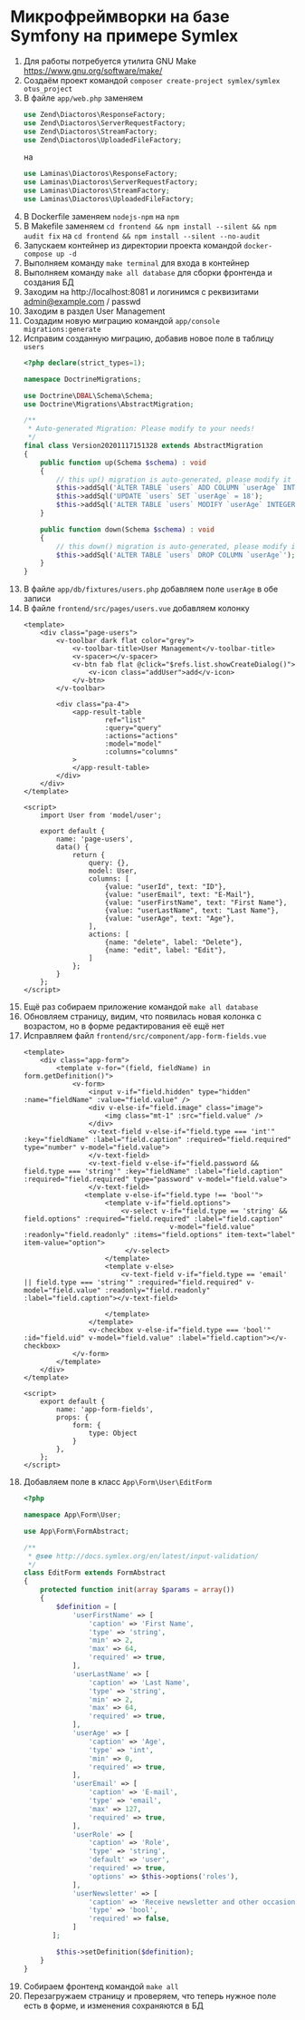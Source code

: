﻿# Микрофреймворки на базе Symfony на примере Symlex

1. Для работы потребуется утилита GNU Make https://www.gnu.org/software/make/
1. Создаём проект командой `composer create-project symlex/symlex otus_project`
1. В файле `app/web.php` заменяем
    ```php
    use Zend\Diactoros\ResponseFactory;
    use Zend\Diactoros\ServerRequestFactory;
    use Zend\Diactoros\StreamFactory;
    use Zend\Diactoros\UploadedFileFactory;
    ```
   на
    ```php
    use Laminas\Diactoros\ResponseFactory;
    use Laminas\Diactoros\ServerRequestFactory;
    use Laminas\Diactoros\StreamFactory;
    use Laminas\Diactoros\UploadedFileFactory;
    ```
1. В Dockerfile заменяем `nodejs-npm` на `npm`
1. В Makefile заменяем `cd frontend && npm install --silent && npm audit fix` на
   `cd frontend && npm install --silent --no-audit`
1. Запускаем контейнер из директории проекта командой `docker-compose up -d`
1. Выполняем команду `make terminal` для входа в контейнер
1. Выполняем команду `make all database` для сборки фронтенда и создания БД
1. Заходим на http://localhost:8081 и логинимся с реквизитами admin@example.com / passwd
1. Заходим в раздел User Management
1. Создадим новую миграцию командой `app/console migrations:generate`
1. Исправим созданную миграцию, добавив новое поле в таблицу `users`
    ```php
    <?php declare(strict_types=1);
   
    namespace DoctrineMigrations;
   
    use Doctrine\DBAL\Schema\Schema;
    use Doctrine\Migrations\AbstractMigration;
   
    /**
     * Auto-generated Migration: Please modify to your needs!
     */
    final class Version20201117151328 extends AbstractMigration
    {
        public function up(Schema $schema) : void
        {
            // this up() migration is auto-generated, please modify it to your needs
            $this->addSql('ALTER TABLE `users` ADD COLUMN `userAge` INTEGER');
            $this->addSql('UPDATE `users` SET `userAge` = 18');
            $this->addSql('ALTER TABLE `users` MODIFY `userAge` INTEGER NOT NULL');
        }
   
        public function down(Schema $schema) : void
        {
            // this down() migration is auto-generated, please modify it to your needs
            $this->addSql('ALTER TABLE `users` DROP COLUMN `userAge`');
        }
    }
    ```
1. В файле `app/db/fixtures/users.php` добавляем поле `userAge` в обе записи
1. В файле `frontend/src/pages/users.vue` добавляем колонку
    ```vue
    <template>
        <div class="page-users">
            <v-toolbar dark flat color="grey">
                <v-toolbar-title>User Management</v-toolbar-title>
                <v-spacer></v-spacer>
                <v-btn fab flat @click="$refs.list.showCreateDialog()">
                    <v-icon class="addUser">add</v-icon>
                </v-btn>
            </v-toolbar>
   
            <div class="pa-4">
                <app-result-table
                        ref="list"
                        :query="query"
                        :actions="actions"
                        :model="model"
                        :columns="columns"
                >
                </app-result-table>
            </div>
        </div>
    </template>
   
    <script>
        import User from 'model/user';
   
        export default {
            name: 'page-users',
            data() {
                return {
                    query: {},
                    model: User,
                    columns: [
                        {value: "userId", text: "ID"},
                        {value: "userEmail", text: "E-Mail"},
                        {value: "userFirstName", text: "First Name"},
                        {value: "userLastName", text: "Last Name"},
                        {value: "userAge", text: "Age"},
                    ],
                    actions: [
                        {name: "delete", label: "Delete"},
                        {name: "edit", label: "Edit"},
                    ]
                };
            }
        };
    </script>
    ```
1. Ещё раз собираем приложение командой `make all database`
1. Обновляем страницу, видим, что появилась новая колонка с возрастом, но в форме редактирования её ещё нет
1. Исправляем файл `frontend/src/component/app-form-fields.vue`
    ```vue
    <template>
        <div class="app-form">
            <template v-for="(field, fieldName) in form.getDefinition()">
                <v-form>
                    <input v-if="field.hidden" type="hidden" :name="fieldName" :value="field.value" />
                    <div v-else-if="field.image" class="image">
                        <img class="mt-1" :src="field.value" />
                    </div>
                    <v-text-field v-else-if="field.type === 'int'" :key="fieldName" :label="field.caption" :required="field.required" type="number" v-model="field.value">
                    </v-text-field>
                    <v-text-field v-else-if="field.password && field.type === 'string'" :key="fieldName" :label="field.caption" :required="field.required" type="password" v-model="field.value">
                    </v-text-field>
                   <template v-else-if="field.type !== 'bool'">
                        <template v-if="field.options">
                            <v-select v-if="field.type == 'string' && field.options" :required="field.required" :label="field.caption"
                                        v-model="field.value" :readonly="field.readonly" :items="field.options" item-text="label" item-value="option">
                             </v-select>
                        </template>
                        <template v-else>
                            <v-text-field v-if="field.type == 'email' || field.type === 'string'" :required="field.required" v-model="field.value" :readonly="field.readonly" :label="field.caption"></v-text-field>
   
                        </template>
                    </template>
                    <v-checkbox v-else-if="field.type === 'bool'" :id="field.uid" v-model="field.value" :label="field.caption"></v-checkbox>
                </v-form>
            </template>
        </div>
    </template>
   
    <script>
        export default {
            name: 'app-form-fields',
            props: {
                form: {
                    type: Object
                }
            },
        };
    </script>
    ```
1. Добавляем поле в класс `App\Form\User\EditForm`
    ```php
    <?php
   
    namespace App\Form\User;
   
    use App\Form\FormAbstract;
   
    /**
     * @see http://docs.symlex.org/en/latest/input-validation/
     */
    class EditForm extends FormAbstract
    {
        protected function init(array $params = array())
        {
            $definition = [
                'userFirstName' => [
                    'caption' => 'First Name',
                    'type' => 'string',
                    'min' => 2,
                    'max' => 64,
                    'required' => true,
                ],
                'userLastName' => [
                    'caption' => 'Last Name',
                    'type' => 'string',
                    'min' => 2,
                    'max' => 64,
                    'required' => true,
                ],
                'userAge' => [
                    'caption' => 'Age',
                    'type' => 'int',
                    'min' => 0,
                    'required' => true,
                ],
                'userEmail' => [
                    'caption' => 'E-mail',
                    'type' => 'email',
                    'max' => 127,
                    'required' => true,
                ],
                'userRole' => [
                    'caption' => 'Role',
                    'type' => 'string',
                    'default' => 'user',
                    'required' => true,
                    'options' => $this->options('roles'),
                ],
                'userNewsletter' => [
                    'caption' => 'Receive newsletter and other occasional updates',
                    'type' => 'bool',
                    'required' => false,
                ]
           ];
   
            $this->setDefinition($definition);
        }
    }
    ```
1. Собираем фронтенд командой `make all`
1. Перезагружаем страницу и проверяем, что теперь нужное поле есть в форме, и изменения сохраняются в БД
